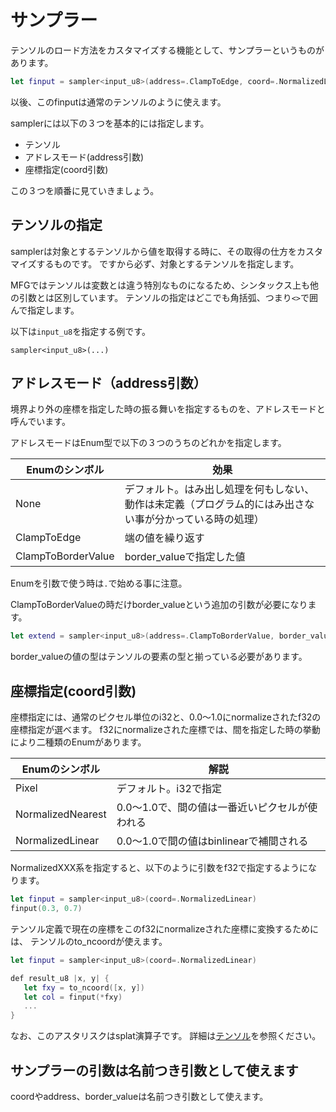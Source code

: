 # サンプラー

テンソルのロード方法をカスタマイズする機能として、サンプラーというものがあります。

```swift
let finput = sampler<input_u8>(address=.ClampToEdge, coord=.NormalizedLinear)
```

以後、このfinputは通常のテンソルのように使えます。

samplerには以下の３つを基本的には指定します。

- テンソル
- アドレスモード(address引数)
- 座標指定(coord引数)

この３つを順番に見ていきましょう。

## テンソルの指定

samplerは対象とするテンソルから値を取得する時に、その取得の仕方をカスタマイズするものです。
ですから必ず、対象とするテンソルを指定します。

MFGではテンソルは変数とは違う特別なものになるため、シンタックス上も他の引数とは区別しています。
テンソルの指定はどこでも角括弧、つまり`<>`で囲んで指定します。

以下は`input_u8`を指定する例です。

```
sampler<input_u8>(...)
```

## アドレスモード（address引数）

境界より外の座標を指定した時の振る舞いを指定するものを、アドレスモードと呼んでいます。

アドレスモードはEnum型で以下の３つのうちのどれかを指定します。

| Enumのシンボル | 効果 |
| ---- | ---- |
| None | デフォルト。はみ出し処理を何もしない、動作は未定義（プログラム的にはみ出さない事が分かっている時の処理） |
| ClampToEdge | 端の値を繰り返す |
| ClampToBorderValue | border_valueで指定した値 |

Enumを引数で使う時は`.`で始める事に注意。

ClampToBorderValueの時だけborder_valueという追加の引数が必要になります。

```swift
let extend = sampler<input_u8>(address=.ClampToBorderValue, border_value=u8[0, 0, 0, 0])
```

border_valueの値の型はテンソルの要素の型と揃っている必要があります。

## 座標指定(coord引数)

座標指定には、通常のピクセル単位のi32と、0.0〜1.0にnormalizeされたf32の座標指定が選べます。
f32にnormalizeされた座標では、間を指定した時の挙動により二種類のEnumがあります。

| Enumのシンボル | 解説 |
| ---- | ---- |
| Pixel |  デフォルト。i32で指定 |
| NormalizedNearest | 0.0〜1.0で、間の値は一番近いピクセルが使われる |
| NormalizedLinear | 0.0〜1.0で間の値はbinlinearで補間される |

NormalizedXXX系を指定すると、以下のように引数をf32で指定するようになります。

```swift
let finput = sampler<input_u8>(coord=.NormalizedLinear)
finput(0.3, 0.7)
```

テンソル定義で現在の座標をこのf32にnormalizeされた座標に変換するためには、
テンソルのto_ncoordが使えます。

```swift
let finput = sampler<input_u8>(coord=.NormalizedLinear)

def result_u8 |x, y| {
   let fxy = to_ncoord([x, y])
   let col = finput(*fxy)
   ...
}
```

なお、このアスタリスクはsplat演算子です。
詳細は[テンソル](Tensor.md)を参照ください。

## サンプラーの引数は名前つき引数として使えます

coordやaddress、border_valueは名前つき引数として使えます。